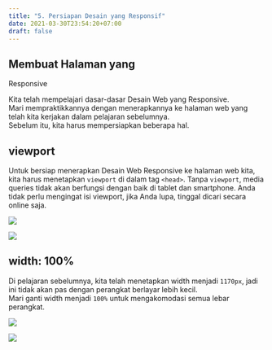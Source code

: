```yaml
---
title: "5. Persiapan Desain yang Responsif"
date: 2021-03-30T23:54:20+07:00
draft: false
---
```


## Membuat Halaman yang

Responsive

Kita telah mempelajari dasar-dasar Desain Web yang Responsive.  
Mari mempraktikkannya dengan menerapkannya ke halaman web yang telah kita kerjakan dalam pelajaran sebelumnya.  
Sebelum itu, kita harus mempersiapkan beberapa hal.

## viewport

Untuk bersiap menerapkan Desain Web Responsive ke halaman web kita, kita harus menetapkan `viewport` di dalam tag `<head>`. Tanpa `viewport`, media queries tidak akan berfungsi dengan baik di tablet dan smartphone. Anda tidak perlu mengingat isi viewport, jika Anda lupa, tinggal dicari secara online saja.

![](https://d2aj9sy12tbpym.cloudfront.net/progate/shared/images/slide/html/study/3/1580978578236.png)

![](https://d2aj9sy12tbpym.cloudfront.net/progate/shared/images/slide/html/study/3/1580978590716.png)

## width: 100%

Di pelajaran sebelumnya, kita telah menetapkan width menjadi `1170px`, jadi ini tidak akan pas dengan perangkat berlayar lebih kecil.  
Mari ganti width menjadi `100%` untuk mengakomodasi semua lebar perangkat.

![](https://d2aj9sy12tbpym.cloudfront.net/progate/shared/images/slide/html/study/3/1586941520423.png)

![](https://d2aj9sy12tbpym.cloudfront.net/progate/shared/images/slide/html/study/3/1580978734107.png)
